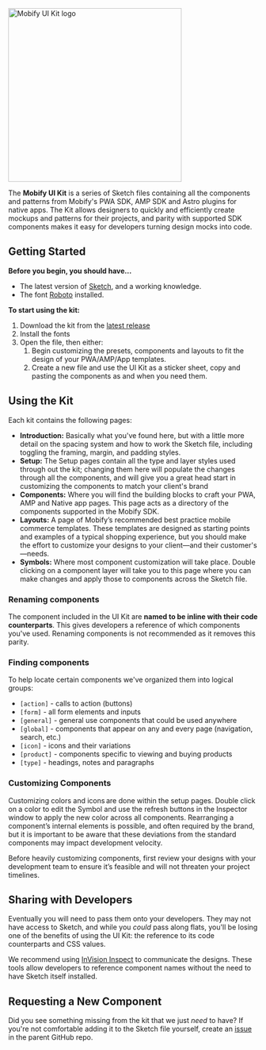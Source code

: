 <img width="350" alt="Mobify UI Kit logo" src="https://cloud.githubusercontent.com/assets/6453968/26260652/d02ec66a-3c82-11e7-94bd-e841dd48b764.png" />

The **Mobify UI Kit** is a series of Sketch files containing all the components and patterns from Mobify's PWA SDK, AMP SDK and Astro plugins for native apps.
The Kit allows designers to quickly and efficiently create mockups and patterns for their projects, and parity with supported SDK components makes it easy for developers turning design mocks into code.

## Getting Started

**Before you begin, you should have…**
- The latest version of [Sketch](https://www.sketchapp.com/updates/), and a working knowledge.
- The font [Roboto](https://fonts.google.com/specimen/Roboto) installed.

**To start using the kit:**

1. Download the kit from the [latest release](https://github.com/mobify/pwa-ui-kit/releases)
2. Install the fonts
3. Open the file, then either:
    1. Begin customizing the presets, components and layouts to fit the design of your PWA/AMP/App templates.
    2. Create a new file and use the UI Kit as a sticker sheet, copy and pasting the components as and when you need them.

## Using the Kit

Each kit contains the following pages:

- **Introduction:** Basically what you've found here, but with a little more detail on the spacing system and how to work the Sketch file, including toggling the framing, margin, and padding styles.
- **Setup:** The Setup pages contain all the type and layer styles used through out the kit; changing them here will populate the changes through all the components, and will give you a great head start in customizing the components to match your client's brand
- **Components:** Where you will find the building blocks to craft your PWA, AMP and Native app pages. This page acts as a directory of the components supported in the Mobify SDK.
- **Layouts:** A page of Mobify’s recommended best practice mobile commerce templates. These templates are designed as starting points and examples of a typical shopping experience, but you should make the effort to customize your designs to your client—and their customer's—needs.
- **Symbols:** Where most component customization will take place. Double clicking on a component layer will take you to this page where you can make changes and apply those to components across the Sketch file.

### Renaming components

The component included in the UI Kit are **named to be inline with their code counterparts**. This gives developers a reference of which components you've used. Renaming components is not recommended as it removes this parity.

### Finding components

To help locate certain components we've organized them into logical groups:

- `[action]` - calls to action (buttons)
- `[form]` - all form elements and inputs
- `[general]` - general use components that could be used anywhere
- `[global]` - components that appear on any and every page (navigation, search, etc.)
- `[icon]` - icons and their variations
- `[product]` - components specific to viewing and buying products
- `[type]` - headings, notes and paragraphs

### Customizing Components

Customizing colors and icons are done within the setup pages. Double click on a color to edit the Symbol and use the refresh buttons in the Inspector window to apply the new color across all components. Rearranging a component’s internal elements is possible, and often required by the brand, but it is important to be aware that these deviations from the standard components may impact development velocity.

Before heavily customizing components, first review your designs with your development team to ensure it’s feasible and will not threaten your project timelines.

## Sharing with Developers

Eventually you will need to pass them onto your developers. They may not have access to Sketch, and while you _could_ pass along flats, you'll be losing one of the benefits of using the UI Kit: the reference to its code counterparts and CSS values.

We recommend using [InVision Inspect](https://support.invisionapp.com/hc/en-us/articles/207950906-Introduction-to-Inspect) to communicate the designs. These tools allow developers to reference component names without the need to have Sketch itself installed.

## Requesting a New Component

Did you see something missing from the kit that we just _need_ to have? If you're not comfortable adding it to the Sketch file yourself, create an [issue](/issues) in the parent GitHub repo.
